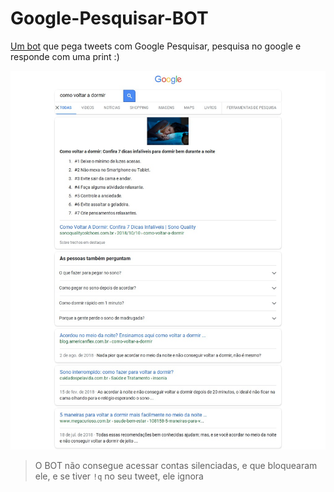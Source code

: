 # Google-Pesquisar-BOT
[Um bot](https://twitter.com/seu_google) que pega tweets com Google Pesquisar, pesquisa no google e responde com uma print :)

![exemplo](./screenshot.jpg)

> O BOT não consegue acessar contas silenciadas, e que bloquearam ele, e se tiver `!q` no seu tweet, ele ignora